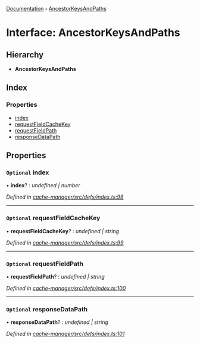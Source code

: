 [Documentation](../README.md) › [AncestorKeysAndPaths](ancestorkeysandpaths.md)

# Interface: AncestorKeysAndPaths

## Hierarchy

* **AncestorKeysAndPaths**

## Index

### Properties

* [index](ancestorkeysandpaths.md#optional-index)
* [requestFieldCacheKey](ancestorkeysandpaths.md#optional-requestfieldcachekey)
* [requestFieldPath](ancestorkeysandpaths.md#optional-requestfieldpath)
* [responseDataPath](ancestorkeysandpaths.md#optional-responsedatapath)

## Properties

### `Optional` index

• **index**? : *undefined | number*

*Defined in [cache-manager/src/defs/index.ts:98](https://github.com/badbatch/graphql-box/blob/7c48d653/packages/cache-manager/src/defs/index.ts#L98)*

___

### `Optional` requestFieldCacheKey

• **requestFieldCacheKey**? : *undefined | string*

*Defined in [cache-manager/src/defs/index.ts:99](https://github.com/badbatch/graphql-box/blob/7c48d653/packages/cache-manager/src/defs/index.ts#L99)*

___

### `Optional` requestFieldPath

• **requestFieldPath**? : *undefined | string*

*Defined in [cache-manager/src/defs/index.ts:100](https://github.com/badbatch/graphql-box/blob/7c48d653/packages/cache-manager/src/defs/index.ts#L100)*

___

### `Optional` responseDataPath

• **responseDataPath**? : *undefined | string*

*Defined in [cache-manager/src/defs/index.ts:101](https://github.com/badbatch/graphql-box/blob/7c48d653/packages/cache-manager/src/defs/index.ts#L101)*

